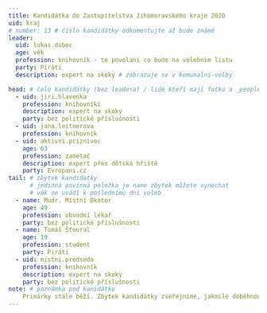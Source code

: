 ```yaml
---
title: Kandidátka do Zastupitelstva Jihomoravského kraje 2020
uid: kraj
# number: 13 # číslo kandidátky odkomentujte až bude známé
leader:
  uid: lukas.dubec
  age: věk
  profession: knihovník - to povolani co bude na volebnim listu
  party: Piráti
  description: expert na skoky # zobrazuje se v komunalni-volby

head: # čelo kandidátky (bez leadera) / lidé kteří mají fotku a _people/jmeno.md
  - uid: jiri.hlavenka
    profession: knihovníki
    description: expert na skoky
    party: bez politické příslušnosti
  - uid: jana.leitnerova
    profession: knihovník
  - uid: aktivni.priznivec
    age: 63
    profession: zametač
    description: expert přes dětská hřiště
    party: Evropani.cz
tail: # zbytek kandidatky
      # jedinná povinná položka je name zbytek můžete vynechat
      # věk se uvádí k poslednímu dni voleb
  - name: Mudr. Místní Dkotor
    age: 49
    profession: obvodní lékař
    party: bez politické příslušnosti
  - name: Tomáš Šťoural
    age: 19
    profession: student
    party: Piráti
  - uid: mistni.predseda
    profession: knihovník
    description: expert na skoky
    party: bez politické příslušnosti
note: # poznámka pod kanidátku
    Primárky stále běží. Zbytek kandidátky zveřejníme, jakmile doběhnou.
---
```


